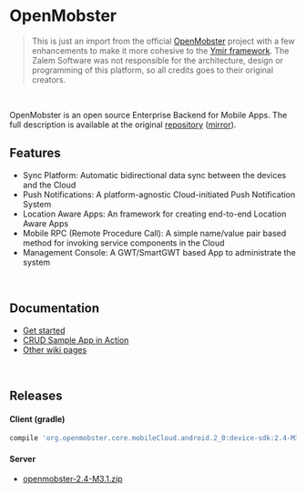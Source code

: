 # OpenMobster

> This is just an import from the official [OpenMobster](http://code.google.com/p/openmobster) project with a few enhancements to make it more cohesive to the [Ymir framework](https://github.com/ZalemSoftware/Ymir). The Zalem Software was not responsible for the architecture, design or programming of this platform, so all credits goes to their original creators.
<br>

OpenMobster is an open source Enterprise Backend for Mobile Apps. The full description is available at the original [repository](http://code.google.com/p/openmobster) ([mirror](https://web.archive.org/web/code.google.com/p/openmobster/)).
## Features
- Sync Platform: Automatic bidirectional data sync between the devices and the Cloud
- Push Notifications: A platform-agnostic Cloud-initiated Push Notification System
- Location Aware Apps: An framework for creating end-to-end Location Aware Apps 
- Mobile RPC (Remote Procedure Call): A simple name/value pair based method for invoking service components in the Cloud
- Management Console: A GWT/SmartGWT based App to administrate the system
<br>

## Documentation
- [Get started](https://web.archive.org/web/code.google.com/p/openmobster/wiki/GetStartedLatest)
- [CRUD Sample App in Action](https://web.archive.org/web/code.google.com/p/openmobster/wiki/CRUDSampleApp)
- [Other wiki pages](https://web.archive.org/web/code.google.com/p/openmobster/w/list)
<br>

## Releases

#### Client (gradle)
```gradle
compile 'org.openmobster.core.mobileCloud.android.2_0:device-sdk:2.4-M3.1'
```
  
#### Server
* [openmobster-2.4-M3.1.zip](https://github.com/ZalemSoftware/OpenMobster/releases/download/v2.4-M3.1/openmobster-2.4-M3.1.zip)
